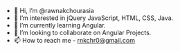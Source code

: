 - 👋 Hi, I’m @rawnakchourasia
- 👀 I’m interested in jQuery JavaScript, HTML, CSS, Java.
- 🌱 I’m currently learning Angular.
- 💞️ I’m looking to collaborate on Angular Projects.
- 📫 How to reach me - rnkchr0@gmail.com

<!---
rawnakchourasia/rawnakchourasia is a ✨ special ✨ repository because its `README.md` (this file) appears on your GitHub profile.
You can click the Preview link to take a look at your changes.
--->

